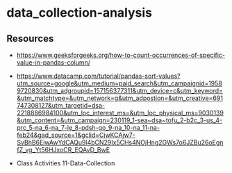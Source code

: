 # data_collection-analysis

## Resources
- https://www.geeksforgeeks.org/how-to-count-occurrences-of-specific-value-in-pandas-column/<br>
- https://www.datacamp.com/tutorial/pandas-sort-values?utm_source=google&utm_medium=paid_search&utm_campaignid=19589720830&utm_adgroupid=157156377311&utm_device=c&utm_keyword=&utm_matchtype=&utm_network=g&utm_adpostion=&utm_creative=691747308127&utm_targetid=dsa-2218886984100&utm_loc_interest_ms=&utm_loc_physical_ms=9030139&utm_content=&utm_campaign=230119_1-sea~dsa~tofu_2-b2c_3-us_4-prc_5-na_6-na_7-le_8-pdsh-go_9-na_10-na_11-na-feb24&gad_source=1&gclid=CjwKCAjw7-SvBhB6EiwAwYdCAQu9l4bCN29Ix5CHs4NOjHng2GWs7o6JZBu26oEgnfZ_vg_Yt56HJxoCR_EQAvD_BwE<br>

- Class Activities 11-Data-Collection
